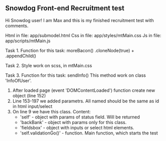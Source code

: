 ## Snowdog Front-end Recruitment test

Hi Snowdog user! I am Max and this is my finished recruitment test with comments. 

Html in file: app/submodel.html
Css in file: app/styles/mtMain.css
Js in file: app/scripts/mtMain.js

Task 1.
Function for this task: moreBacon()
.cloneNode(true) + .appendChild()

Task 2.
Style work on scss, in mtMain.css 

Task 3. 
Function for this task: sendInfo()
This method work on class 'InfoOfUser'.
1) After loaded page (event 'DOMContentLoaded') function create new object (line 152)
2) Line 153-197 we added parametrs. All named should be the same as id in html input/select
3) On line 9 we have this class. Content:
    - 'self' - object with params of status field. Will be returned
    - 'backBank' - object with params only for this class.
    - 'fieldsbox' - object with inputs or select html elements.
    - 'self.validationGo()' - function. Main function, which starts the test
    
